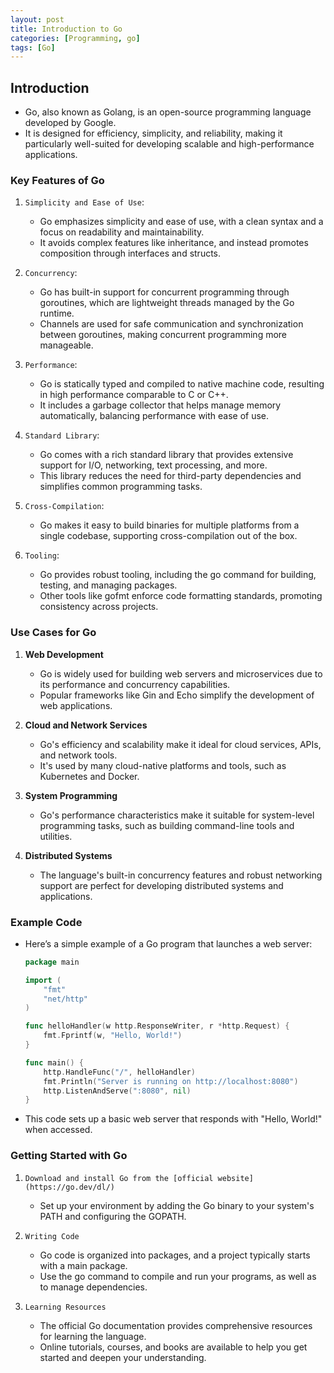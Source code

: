```yaml
---
layout: post
title: Introduction to Go
categories: [Programming, go]
tags: [Go]
---
```


## Introduction

- Go, also known as Golang, is an open-source programming language developed by Google.
- It is designed for efficiency, simplicity, and reliability, making it particularly well-suited for developing scalable and high-performance applications.

### Key Features of Go

1. `Simplicity and Ease of Use`:
    - Go emphasizes simplicity and ease of use, with a clean syntax and a focus on readability and maintainability.
    - It avoids complex features like inheritance, and instead promotes composition through interfaces and structs.

2. `Concurrency`:
    - Go has built-in support for concurrent programming through goroutines, which are lightweight threads managed by the Go runtime.
    - Channels are used for safe communication and synchronization between goroutines, making concurrent programming more manageable.

3. `Performance`:
    - Go is statically typed and compiled to native machine code, resulting in high performance comparable to C or C++.
    - It includes a garbage collector that helps manage memory automatically, balancing performance with ease of use.

4. `Standard Library`:
    - Go comes with a rich standard library that provides extensive support for I/O, networking, text processing, and more.
    - This library reduces the need for third-party dependencies and simplifies common programming tasks.

5. `Cross-Compilation`:
    - Go makes it easy to build binaries for multiple platforms from a single codebase, supporting cross-compilation out of the box.

6. `Tooling`:
    - Go provides robust tooling, including the go command for building, testing, and managing packages.
    - Other tools like gofmt enforce code formatting standards, promoting consistency across projects.

### Use Cases for Go

1. **Web Development**
    - Go is widely used for building web servers and microservices due to its performance and concurrency capabilities.
    - Popular frameworks like Gin and Echo simplify the development of web applications.

2. **Cloud and Network Services**
    - Go's efficiency and scalability make it ideal for cloud services, APIs, and network tools.
    - It's used by many cloud-native platforms and tools, such as Kubernetes and Docker.

3. **System Programming**
    - Go's performance characteristics make it suitable for system-level programming tasks, such as building command-line tools and utilities.

4. **Distributed Systems**
    - The language's built-in concurrency features and robust networking support are perfect for developing distributed systems and applications.

### Example Code

- Here’s a simple example of a Go program that launches a web server:

    ```go
    package main

    import (
        "fmt"
        "net/http"
    )

    func helloHandler(w http.ResponseWriter, r *http.Request) {
        fmt.Fprintf(w, "Hello, World!")
    }

    func main() {
        http.HandleFunc("/", helloHandler)
        fmt.Println("Server is running on http://localhost:8080")
        http.ListenAndServe(":8080", nil)
    }
    ```

- This code sets up a basic web server that responds with "Hello, World!" when accessed.

### Getting Started with Go

1. `Download and install Go from the [official website](https://go.dev/dl/)`
    - Set up your environment by adding the Go binary to your system's PATH and configuring the GOPATH.

2. `Writing Code`
    - Go code is organized into packages, and a project typically starts with a main package.
    - Use the go command to compile and run your programs, as well as to manage dependencies.

3. `Learning Resources`
    - The official Go documentation provides comprehensive resources for learning the language.
    - Online tutorials, courses, and books are available to help you get started and deepen your understanding.
